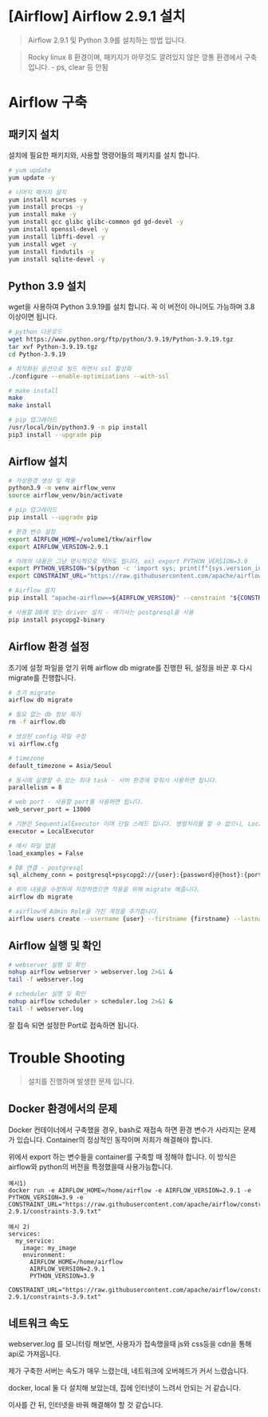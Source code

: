 # [Airflow] Airflow 2.9.1 설치

> Airflow 2.9.1 및 Python 3.9를 설치하는 방법 입니다.

> Rocky linux 8 환경이며, 패키지가 아무것도 깔려있지 않은 깡통 환경에서 구축 입니다. - ps, clear 등 안됨

# Airflow 구축

## 패키지 설치

설치에 필요한 패키지와, 사용할 명령어들의 패키지를 설치 합니다.

```bash
# yum update
yum update -y

# 나머지 패키지 설치
yum install ncurses -y
yum install procps -y
yum install make -y
yum install gcc glibc glibc-common gd gd-devel -y
yum install openssl-devel -y
yum install libffi-devel -y
yum install wget -y
yum install findutils -y
yum install sqlite-devel -y
```

## Python 3.9 설치

wget을 사용하여 Python 3.9.19를 설치 합니다. 꼭 이 버전이 아니어도 가능하며 3.8 이상이면 됩니다.

```bash
# python 다운로드
wget https://www.python.org/ftp/python/3.9.19/Python-3.9.19.tgz
tar xvf Python-3.9.19.tgz
cd Python-3.9.19

# 최적화된 옵션으로 빌드 하면서 ssl 활성화
./configure --enable-optimizations --with-ssl

# make install
make
make install

# pip 업그레이드
/usr/local/bin/python3.9 -m pip install
pip3 install --upgrade pip
```

## Airflow 설치

```bash
# 가상환경 생성 및 적용
python3.9 -m venv airflow_venv
source airflow_venv/bin/activate

# pip 업그레이드
pip install --upgrade pip

# 환경 변수 설정 
export AIRFLOW_HOME=/volume1/tkw/airflow
export AIRFLOW_VERSION=2.9.1

# 아래의 내용은 그냥 명시적으로 적어도 됩니다. ex) export PYTHON_VERSION=3.9
export PYTHON_VERSION="$(python -c 'import sys; print(f"{sys.version_info.major}.{sys.version_info.minor}")')"
export CONSTRAINT_URL="https://raw.githubusercontent.com/apache/airflow/constraints-${AIRFLOW_VERSION}/constraints-${PYTHON_VERSION}.txt"

# Airflow 설치
pip install "apache-airflow==${AIRFLOW_VERSION}" --constraint "${CONSTRAINT_URL}"

# 사용할 DB에 맞는 driver 설치 - 여기서는 postgresql을 사용
pip install psycopg2-binary
```

## Airflow 환경 설정

초기에 설정 파일을 얻기 위해 airflow db migrate를 진행한 뒤, 설정을 바꾼 후 다시 migrate를 진행합니다.

```bash
# 초기 migrate
airflow db migrate

# 필요 없는 db 정보 제거
rm -f airflow.db

# 생성된 config 파일 수정
vi airflow.cfg

# timezone
default_timezone = Asia/Seoul

# 동시에 실행할 수 있는 최대 task - 서버 환경에 맞춰서 사용하면 됩니다. 
parallelism = 8

# web port - 사용할 port를 사용하면 됩니다.
web_server_port = 13000

# 기본은 SequentialExecutor 이며 단일 스레드 입니다. 병렬처리를 할 수 없으니, LocalExecutor로 변경해줍니다. - 별도의 DB가 연결되어야 합니다.
executor = LocalExecutor

# 예시 파일 없음
load_examples = False

# DB 연결 - postgresql
sql_alchemy_conn = postgresql+psycopg2://{user}:{password}@{host}:{port}/{database}

# 위의 내용을 수정하여 저장하였으면 적용을 위해 migrate 해줍니다.
airflow db migrate

# airflow에 Admin Role을 가진 계정을 추가합니다.
airflow users create --username {user} --firstname {firstname} --lastname {lastname} --role Admin --email {email}
```

## Airflow 실행 및 확인
```bash
# webserver 실행 및 확인
nohup airflow webserver > webserver.log 2>&1 &
tail -f webserver.log

# scheduler 실행 및 확인
nohup airflow scheduler > scheduler.log 2>&1 &
tail -f webserver.log
```

잘 접속 되면 설정한 Port로 접속하면 됩니다.

# Trouble Shooting

> 설치를 진행하며 발생한 문제 입니다.

## Docker 환경에서의 문제

Docker 컨테이너에서 구축했을 경우, bash로 재접속 하면 환경 변수가 사라지는 문제가 있습니다. Container의 정상적인 동작이며 저희가 해결해야 합니다.

위에서 export 하는 변수들을 container를 구축할 때 정해야 합니다. 이 방식은 airflow와 python의 버전을 특정했을때 사용가능합니다.

    예시1) 
    docker run -e AIRFLOW_HOME=/home/airflow -e AIRFLOW_VERSION=2.9.1 -e PYTHON_VERSION=3.9 -e CONSTRAINT_URL="https://raw.githubusercontent.com/apache/airflow/constraints-2.9.1/constraints-3.9.txt"

```
예시 2)
services:
  my_service:
    image: my_image
    environment:
      AIRFLOW_HOME=/home/airflow  
      AIRFLOW_VERSION=2.9.1  
      PYTHON_VERSION=3.9  
      CONSTRAINT_URL="https://raw.githubusercontent.com/apache/airflow/constraints-2.9.1/constraints-3.9.txt"
```

## 네트워크 속도

webserver.log 를 모니터링 해보면, 사용자가 접속했을때 js와 css등을 cdn을 통해 api로 가져옵니다.

제가 구축한 서버는 속도가 매우 느렸는데, 네트워크에 오버헤드가 커서 느렸습니다.

docker, local 둘 다 설치해 보았는데, 집에 인터넷이 느려서 안되는 거 같습니다.

이사를 간 뒤, 인터넷을 바꿔 해결해야 할 것 같습니다.


